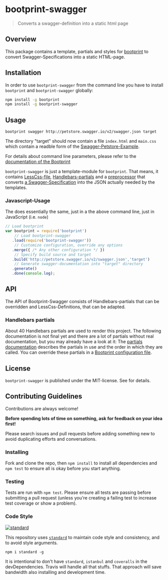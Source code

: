 # bootprint-swagger

> Converts a swagger-definition into a static html page

## Overview

This package contains a template, partials and styles for [bootprint](http://npmjs.com/bootprint) to convert
Swagger-Specifications into a static HTML-page.

## Installation

In order to use `bootprint-swagger` from the command line
you have to install `bootprint` and `bootprint-swagger` globally:

```bash
npm install -g bootprint
npm install -g bootprint-swagger
```


## Usage

```
bootprint swagger http://petstore.swagger.io/v2/swagger.json target
```

The directory "target" should now contain a file `index.html` and `main.css` which contain a readble
form of the [Swagger-Petstore-Example](http://petstore.swagger.io/).

For details about command line parameters, please refer to the
[documentation of the Bootprint](https://github.com/nknapp/bootprint)

`bootprint-swagger` is just a template-module for `bootprint`. That means, it contains
[LessCss-file](less), [Handlebars-partials](handlebars/partials) and a
[preprocessor](lib/preprocessor.js) that converts
[a Swagger-Specification](http://swagger.io) into the JSON actually needed by the templates.


### Javascript-Usage

The does essentially the same, just in a the above command line, just in JavaScript (i.e. `node`)

```js
// Load bootprint
var bootprint = require('bootprint')
    // Load bootprint-swagger
   .load(require('bootprint-swagger'))
    // Customize configuration, override any options
   .merge({ /* Any other configuration */ })
    // Specify build source and target
   .build('http://petstore.swagger.io/v2/swagger.json','target')
    // Generate swagger-documentation into "target" directory
   .generate()
   .done(console.log);
```

## API

The API of Bootprint-Swagger consists of Handlebars-partials that can be overridden and
LessCss-Definitions, that can be adapted.

### Handlebars partials
                                               
About 40 Handlebars partials are used to render this project.
The following documentation is not final yet and there are a lot of partials without real documentation, but you may already have a look
at it: The [partials documentation](handlebars-partials.md) describes the partials in use
and the order in which they are called. You can override these partials in a
[Bootprint configuration file](https://github.com/nknapp/bootprint/blob/master/doc/config.md#overriding-and-adding-partials).

## License

`bootprint-swagger` is published under the MIT-license. 
See []() for details.

## Contributing Guidelines

<!-- Taken from @tunnckoCore: https://github.com/tunnckoCore/coreflow-templates/blob/master/template/CONTRIBUTING.md -->

Contributions are always welcome!

**Before spending lots of time on something, ask for feedback on your idea first!**

Please search issues and pull requests before adding something new to avoid duplicating
efforts and conversations.


### Installing

Fork and clone the repo, then `npm install` to install all dependencies and `npm test` to
ensure all is okay before you start anything.


### Testing

Tests are run with `npm test`. Please ensure all tests are passing before submitting
a pull request (unless you're creating a failing test to increase test coverage or show a problem).

### Code Style

[![standard][standard-image]][standard-url]

This repository uses [`standard`][standard-url] to maintain code style and consistency,
and to avoid style arguments.
```
npm i standard -g
```

It is intentional to don't have `standard`, `istanbul` and `coveralls` in the devDependencies. Travis will handle all that stuffs. That approach will save bandwidth also installing and development time.

[standard-image]: https://cdn.rawgit.com/feross/standard/master/badge.svg
[standard-url]: https://github.com/feross/standard
